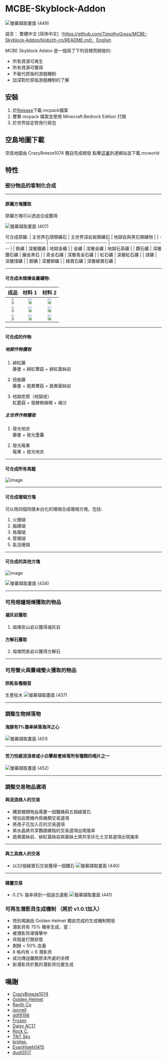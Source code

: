 # MCBE-Skyblock-Addon
![螢幕擷取畫面 (449)](https://user-images.githubusercontent.com/77906640/147754817-98286912-ea9c-422e-85de-7eec0f8905c3.png)

語言：
繁體中文 [简体中文]（https://github.com/TimothyGrass/MCBE-Skyblock-Addon/blob/zh-cn/README.md） [English](https://github.com/TimothyGrass/MCBE-Skyblock-Addon/blob/main/README.md)

MCBE Skyblock Addon 是一個爲了下列目標而開發的:
- 所有資源可再生
- 所有資源可獲得
- 不替代原版的游戲機制
- 加深對於原版游戲機制的了解

## 安裝
1. 於[Release](https://github.com/TimothyGrass/MCBE-Skyblock-Addon/releases)下載.mcpack檔案
2. 雙擊.mcpack 檔案並使用 Minecraft:Bedrock Edition 打開
3. 於世界設定啓用行爲包

## 空島地圖下載
空島地圖由 CrazyBreeze1074 獨自完成開發
點擊[這裏](https://github.com/Breeze1074/VoidWorld_v0)到達網站並下載.mcworld

## 特性

### 部分物品的客制化合成

---

#### 原礦方塊獲取
原礦方塊可以透過合成獲得:

![螢幕擷取畫面 (407)](https://user-images.githubusercontent.com/77906640/147718159-d5ed11cb-e646-4b21-8c86-073d2a736a26.png)

可合成原礦:
| 主世界石頭類礦石       | 主世界深岩板類礦石              | 地獄岩與黑石類礦物            |
| --------------------- | ----------------------------- | --------------------------- |
| 鉄礦                   | 深層鐵礦                      | 地獄金礦                     |
| 金礦                   | 深層金礦                      | 地獄石英礦                   |
| 鑽石礦                 | 深層鑽石礦                     | 鑲金黑石                    |
| 青金石礦               | 深層青金石礦                   |
| 紅石礦                 | 深層紅石礦                     |
| 煤礦                   | 深層煤礦                       |
| 銅礦                   | 深層銅礦                       |
| 綠寶石礦               | 深層綠寶石礦                    |

---

#### 可合成未熔煉金屬礦物:

| 成品          | 材料 1                 | 材料 2                |
| :-----------: | :-------------------: | :-------------------: |
| <img src="https://user-images.githubusercontent.com/77906640/147720018-a8763235-8dfc-4fe8-ba84-66dcf24da307.png" width="50%;">    | <img src="https://user-images.githubusercontent.com/77906640/147720749-5bec6056-ba11-4fcf-a003-474ec6ad9e54.png" width="50%;">    | <img src="https://user-images.githubusercontent.com/77906640/147720878-31de832b-54c7-486a-967b-4adeff07720c.png" width="50%;">  |
| <img src="https://user-images.githubusercontent.com/77906640/147720992-bf2f9a11-7b00-47cc-b3ba-e044ad33aef3.png" width="50%;">    | <img src="https://user-images.githubusercontent.com/77906640/147721051-ae5c9203-485e-4b65-bf6b-053f9e8782ee.png" width="50%;">    | <img src="https://user-images.githubusercontent.com/77906640/147721063-5b6d2d9f-2c6d-4973-abe1-b2804308b870.png" width="50%;">  |
| <img src="https://user-images.githubusercontent.com/77906640/147746365-eeab2c7e-a77f-4991-bb40-0baab9b06fd1.png" width="50%;">    | <img src="https://user-images.githubusercontent.com/77906640/147721103-1c676058-63dc-4023-b631-edd8b943e9eb.png" width="50%;">    | <img src="https://user-images.githubusercontent.com/77906640/147721114-a3a36fc4-02c4-44ca-be7f-c48a2d646472.png" width="50%;">  |

---

#### 可合成的作物
##### 地獄作物獲取
1. 緋紅藤<br>
藤曼 + 緋紅蕈菇 + 緋紅菌絲岩

2. 扭曲藤<br>
藤曼 + 詭異蕈菇 + 詭異菌絲岩

3. 地獄疙瘩（地獄疣）<br>
紅蘑菇 + 發酵蜘蛛眼 + 魂沙

##### 主世界作物獲取
1. 發光地衣<br>
藤曼 + 發光墨囊

2. 發光莓果<br>
莓果 + 發光地衣

---

#### 可合成所有馬鎧

![image](https://user-images.githubusercontent.com/77906640/147724810-df76334e-bb3a-4b4a-a668-4e9a17869ce2.png)

---

#### 可合成珊瑚方塊
可以用四個同樣未白化的珊瑚合成珊瑚方塊，包括:
1. 火珊瑚
2. 腦珊瑚
3. 角珊瑚
4. 管珊瑚
5. 氣泡珊瑚

---

#### 可合成的其他方塊
![image](https://user-images.githubusercontent.com/77906640/147727088-4ab7b367-2c93-466f-809b-dceea4c794cc.png)

![螢幕擷取畫面 (434)](https://user-images.githubusercontent.com/77906640/147728080-4d6e0ca2-a3cd-4706-b377-4eacacaf70c2.png)

---

### 可用熔爐熔煉獲取的物品

#### 凝灰岩獲取
1. 熔煉安山岩以獲得凝灰岩
#### 方解石獲取
2. 熔煉閃長岩以獲得方解石

---

### 可用營火與靈魂螢火獲取的物品

#### 烘乾各種樹苗
生產枯木
![螢幕擷取畫面 (437)](https://user-images.githubusercontent.com/77906640/147730523-7359be67-9478-4e9e-bcb7-5bb76d83639e.png)

---

### 調整生物掉落物

#### 海豚有1%幾率掉落海洋之心
![螢幕擷取畫面 (451)](https://user-images.githubusercontent.com/77906640/147756031-b6ce7b9d-aacb-438b-b2fe-7116a7543f2d.png)

---

#### 苦力怕被流浪者或小白擊殺會掉落所有種類的唱片之一
![螢幕擷取畫面 (452)](https://user-images.githubusercontent.com/77906640/147755964-5b91c324-8edf-4a27-84ba-ea1546d6be25.png)

---

### 調整交易物品選項

#### 與流浪商人的交易

- 購買桶類物品需要一個鐵桶與五個綠寶石
- 增加岩漿桶作爲桶類交易選項
- 將孢子花加入花的交易選項
- 紫水晶將共享鸚鵡螺殼的交易選項出現幾率
- 詭異菌絲岩、緋紅菌絲岩與菌絲土將共享灰化土交易選項出現幾率

---

#### 與工具商人的交易
- 以32個綠寶石交易獲得一個鑽石
![螢幕擷取畫面 (440)](https://user-images.githubusercontent.com/77906640/147733897-255ab565-3698-4dc9-acb4-836d216367d2.png)

---

#### 豬靈交易
- 0.2% 幾率得到一個遠古遺骸
![螢幕擷取畫面 (441)](https://user-images.githubusercontent.com/77906640/147734567-c6eac6fd-c20c-4b57-86b1-b76a9bbe8b53.png)

### 可再生潛影貝生成機制 （將於 v1.0.1加入）
- 特別鳴謝由 Golden Helmet 獨自完成的生成機制開發
- 潛影貝有 75% 機率生成，當：
- 被潛影貝導彈擊中
- 貝殼是打開狀態
- 剩餘 < 50% 血量
- 8 格内有 < 6 潛影貝
- 成功傳送離開原本所處的坐標
- 新潛影貝於舊的潛影貝位置生成

## 鳴謝
- [CrazyBreeze1074](https://github.com/Breeze1074)
- [Golden Helmet](https://www.youtube.com/channel/UCcrW5iYh_4Z2pXZwu-vFUkw)
- [Rayth Co](https://github.com/RaythCo-Creations)
- [jsorrell](https://github.com/jsorrell)
- [ddf8196](https://github.com/ddf8196)
- [Frozen](https://space.bilibili.com/7543512)
- [Daisy AC17](https://space.bilibili.com/433369355)
- [Rock C.](https://github.com/rockclw)
- [TNT Sky](https://github.com/TNTsky)
- [bridge.](https://github.com/bridge-core/bridge.)
- [EvanHsieh0415](https://github.com/EvanHsieh0415)
- [dust0517](https://github.com/dust0517)
